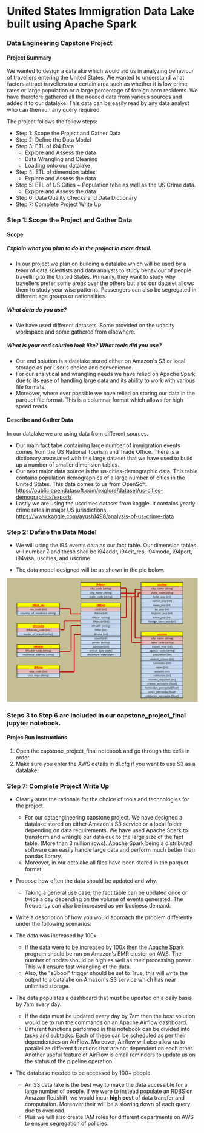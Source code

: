 # United States Immigration Data Lake built using Apache Spark
### Data Engineering Capstone Project

#### Project Summary

We wanted to design a datalake which would aid us in analyzing behaviour of travellers entering the United States. We wanted to understand what factors attract travellers to a certain area such as whether it is low crime rates or large population or a large percentage of foreign born residents. We have therefore gathered all the needed data from various sources and added it to our datalake. This data can be easily read by any data analyst who can then run any query required.

The project follows the follow steps:
* Step 1: Scope the Project and Gather Data
* Step 2: Define the Data Model
* Step 3: ETL of i94 Data
    * Explore and Assess the data
    * Data Wrangling and Cleaning
    * Loading onto our datalake
* Step 4: ETL of dimension tables
    * Explore and Assess the data
* Step 5: ETL of US Cities + Population tabe as well as the US Crime data.
    * Explore and Assess the data
* Step 6: Data Quality Checks and Data Dictionary
* Step 7: Complete Project Write Up

### Step 1: Scope the Project and Gather Data

#### Scope 
##### Explain what you plan to do in the project in more detail.
* In our project we plan on building a datalake which will be used by a team of data scientists and data analysts to study behaviour of people travelling to the United States. Primarily, they want to study why travellers prefer some areas over the others but also our dataset allows them to study year wise patterns. Passengers can also be segregated in different age groups or nationalities.

##### What data do you use?
* We have used different datasets. Some provided on the udacity workspace and some gathered from elsewhere.

##### What is your end solution look like? What tools did you use?
* Our end solution is a datalake stored either on Amazon's S3 or local storage as per user's choice and convenience. 
* For our analytical and wrangling needs we have relied on Apache Spark due to its ease of handling large data and its ability to work with various file formats.
* Moreover, where ever possible we have relied on storing our data in the parquet file format. This is a columnar format which allows for high speed reads.

#### Describe and Gather Data 
In our datalake we are using data from different sources.
* Our main fact tabe containing large number of immigration events comes from the US National Tourism and Trade Office. There is a dictionary assosiated with this large dataset that we have used to build up a number of smaller dimension tables.
* Our next major data source is the us-cities-demographic data. This table contains population demographics of a large number of cities in the United States. This data comes to us from OpenSoft. https://public.opendatasoft.com/explore/dataset/us-cities-demographics/export/
* Lastly we are using the uscrimes dataset from kaggle. It contains yearly crime rates in major US jurisdictions. https://www.kaggle.com/ayush1498/analysis-of-us-crime-data 


### Step 2: Define the Data Model

* We will using the i94 events data as our fact table. Our dimension tables will number 7 and these shall be i94addr, i94cit_res, i94mode, i94port, i94visa, uscities, and uscrime.

* The data model designed will be as shown in the pic below.

![image info](./data_model.PNG)

### Steps 3 to Step 6 are included in our capstone_project_final jupyter notebook.
#### Projec Run Instructions
1. Open the capstone_project_final notebook and go through the cells in order.
2. Make sure you enter the AWS details in dl.cfg if you want to use S3 as a datalake.

### Step 7: Complete Project Write Up

* Clearly state the rationale for the choice of tools and technologies for the project.

    - For our dataengineering capstone project. We have designed a datalake stored on either Amazon's S3 service or a local folder depending on data requirements. We have used Apache Spark to transform and wrangle our data due to the large size of the fact table. (More than 3 million rows). Apache Spark being a distributed software can easily handle large data and perform much better than pandas library.
    - Moreover, in our datalake all files have been stored in the parquet format.

* Propose how often the data should be updated and why.
    - Taking a general use case, the fact table can be updated once or twice a day depending on the volume of events generated. The frequency can also be increased as per business demand.

* Write a description of how you would approach the problem differently under the following scenarios:

 * The data was increased by 100x.
    - If the data were to be increased by 100x then the Apache Spark program should be run on Amazon's EMR cluster on AWS. The number of nodes should be high as well as their processing power. This will ensure fast wrangling of the data.
    - Also, the "s3bool" trigger should be set to True, this will write the output to a datalake on Amazon's S3 service which has near unlimited storage.

 * The data populates a dashboard that must be updated on a daily basis by 7am every day.
    - If the data must be updated every day by 7am then the best solution would be to run the commands on an Apache Airflow dashboard.
    - Different functions performed in this notebook can be divided into tasks and subtasks. Each of these can be scheduled as per their dependencies on AirFlow. Moreover, Airflow will also allow us to parallelize different functions that are not dependent on each other. Another useful feature of AirFlow is email reminders to update us on the status of the pipeline operation.

 * The database needed to be accessed by 100+ people.
 
    - An S3 data lake is the best way to make the data accessible for a large number of people. If we were to instead populate an RDBS on Amazon Redshift, we would incur **high cost** of data transfer and computation. Moreover their will be a slowing down of each query due to overload.
    - Plus we will also create IAM roles for different departments on AWS to ensure segregation of policies.